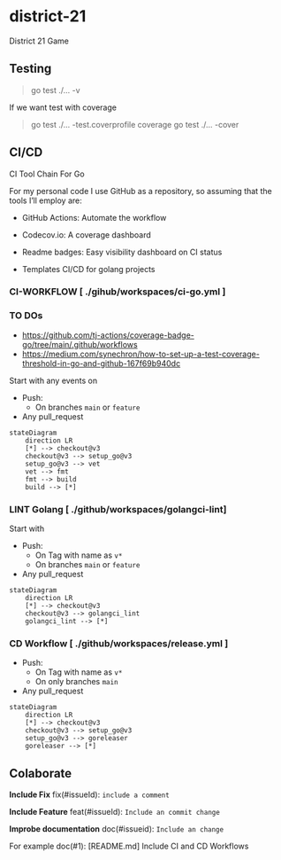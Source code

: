 # district-21

District 21 Game

## Testing

> go test ./... -v

If we want test with coverage

> go test ./... -test.coverprofile coverage
> go test ./... -cover


## CI/CD

CI Tool Chain For Go

For my personal code I use GitHub as a repository, so assuming that the tools
I’ll employ are:

- GitHub Actions: Automate the workflow
- Codecov.io: A coverage dashboard
- Readme badges: Easy visibility dashboard on CI status

- Templates CI/CD for golang projects
  
### CI-WORKFLOW [ ./gihub/workspaces/ci-go.yml ]

### TO DOs

- https://github.com/tj-actions/coverage-badge-go/tree/main/.github/workflows
- https://medium.com/synechron/how-to-set-up-a-test-coverage-threshold-in-go-and-github-167f69b940dc

Start with any events on

- Push:
  - On branches `main` or `feature`
- Any pull_request

```mermaid
stateDiagram
    direction LR
    [*] --> checkout@v3
    checkout@v3 --> setup_go@v3
    setup_go@v3 --> vet
    vet --> fmt
    fmt --> build
    build --> [*]
```

### LINT Golang [ ./github/workspaces/golangci-lint]

Start with

- Push:
  - On Tag with name as `v*`
  - On branches `main` or `feature`
- Any pull_request

```mermaid
stateDiagram
    direction LR
    [*] --> checkout@v3
    checkout@v3 --> golangci_lint
    golangci_lint --> [*]
```

### CD Workflow [ ./github/workspaces/release.yml ]

- Push:
  - On Tag with name as `v*`
  - On only branches `main`
- Any pull_request

```mermaid
stateDiagram
    direction LR
    [*] --> checkout@v3
    checkout@v3 --> setup_go@v3
    setup_go@v3 --> goreleaser
    goreleaser --> [*]
```

## Colaborate

**Include Fix**
fix(#issueId): `include a comment`

**Include Feature**
feat(#issueId): `Include an commit change`

**Improbe documentation**
doc(#issueid): `Include an change`

For example
    doc(#1): [README.md] Include CI and CD Workflows
